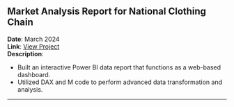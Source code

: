 ## Market Analysis Report for National Clothing Chain
**Date**: March 2024  
**Link**: [View Project](#)  
**Description**:  
- Built an interactive Power BI data report that functions as a web-based dashboard.
- Utilized DAX and M code to perform advanced data transformation and analysis.

---